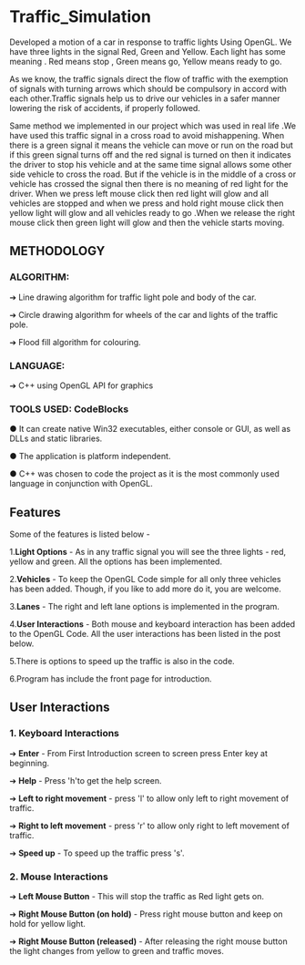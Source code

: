 # Traffic_Simulation
Developed a motion of a car in response to traffic lights Using OpenGL. We have three lights in the signal Red, Green and Yellow. Each light has some meaning . Red means stop , Green means go, Yellow means ready to go.

As we know, the traffic signals direct the flow of traffic with the exemption of signals with turning arrows which should be compulsory in accord with each other.Traffic signals help us to drive our vehicles in a safer manner lowering the risk of accidents, if properly followed.

Same method we implemented in our project which was used in real life .We have used this traffic signal in a cross road to avoid mishappening. When there is a green signal it means the vehicle can move or run on the road but if this green signal turns off and the red signal is turned on then it indicates the driver to stop his vehicle and at the same time signal allows some other side vehicle to cross the road. But if the vehicle is in the middle of a cross or vehicle has crossed the signal then there is no meaning of red light for the driver. When we press left mouse click then red light will glow and all vehicles are stopped and when we press and hold right mouse click then yellow light will glow and all vehicles ready to go .When we release the right mouse click then green light will glow and then the vehicle starts moving.

## METHODOLOGY

### ALGORITHM:

  ➔ Line drawing algorithm for traffic light pole and body of the car.
  
  ➔ Circle drawing algorithm for wheels of the car and lights of the traffic pole.
  
  ➔ Flood fill algorithm for colouring.

### LANGUAGE:

  ➔ C++ using OpenGL API for graphics

### TOOLS USED: CodeBlocks
● It can create native Win32 executables, either console or GUI, as well as DLLs and static
libraries.

● The application is platform independent.

● C++ was chosen to code the project as it is the most commonly used language in conjunction with OpenGL.


## Features 
Some of the features is listed below -

1.**Light Options** - As in any traffic signal you will see the three lights - red, yellow and green. All the options has been implemented.

2.**Vehicles** - To keep the OpenGL Code simple for all only three vehicles has been added. Though, if you like to add more do it, you are welcome.

3.**Lanes** -  The right and left lane options is implemented in the program.

4.**User Interactions** - Both mouse and keyboard interaction has been added to the OpenGL Code. All the user interactions has been listed in the post below.

5.There is options to speed up the traffic is also in the code.

6.Program has include the front page for introduction.


## User Interactions

### 1. Keyboard Interactions

  ➔ **Enter** - From First Introduction screen to screen press Enter key at beginning.

  ➔ **Help** -  Press 'h'to get the help screen.

  ➔ **Left to right movement** - press 'l' to allow only left to right movement of traffic.

  ➔ **Right to left movement** - press 'r' to allow only right to left movement of traffic.

  ➔ **Speed up** - To speed up the traffic press 's'.

### 2. Mouse Interactions

  ➔ **Left Mouse Button** - This will stop the traffic as Red light gets on.

  ➔ **Right Mouse Button (on hold)** - Press right mouse button and keep on hold for yellow light. 

  ➔ **Right Mouse Button (released)** - After releasing the right mouse button the light changes from yellow to green and traffic moves.
